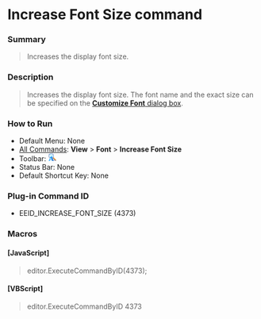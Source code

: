 # Increase Font Size command

### Summary

> Increases the display font size.

### Description

> Increases the display font size. The font name and the exact size can be
> specified on the [**Customize Font** dialog box](../../dlg/properties/font/index).

### How to Run

- Default Menu: None
- [All Commands](../tools/all_commands): **View** \> **Font** >
**Increase Font Size**
- Toolbar: ![](../../images/increasefontsize.gif)
- Status Bar: None
- Default Shortcut Key: None

### Plug-in Command ID

- EEID\_INCREASE\_FONT\_SIZE (4373)

### Macros

#### \[JavaScript\]

> editor.ExecuteCommandByID(4373);

#### \[VBScript\]

> editor.ExecuteCommandByID 4373